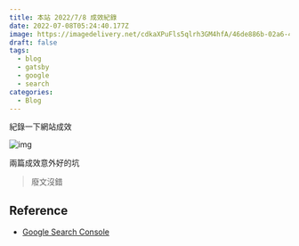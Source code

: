 ```yaml
---
title: 本站 2022/7/8 成效紀錄
date: 2022-07-08T05:24:40.177Z
image: https://imagedelivery.net/cdkaXPuFls5qlrh3GM4hfA/46de886b-02a6-48d1-e5f5-1486881dcc00/public
draft: false
tags:
  - blog
  - gatsby
  - google
  - search
categories:
  - Blog
---
```


紀錄一下網站成效

<!--more-->

![img](https://imagedelivery.net/cdkaXPuFls5qlrh3GM4hfA/7e18d41e-67cc-45cb-92fc-2e1373ba2a00/public)

兩篇成效意外好的坑

> 廢文沒錯

## Reference

- [Google Search Console](https://search.google.com/)
